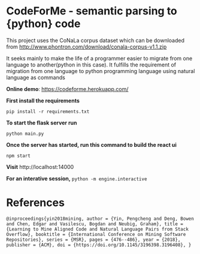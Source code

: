# CodeForMe - semantic parsing to {python} code

This project uses the CoNaLa corpus dataset which can be downloaded from http://www.phontron.com/download/conala-corpus-v1.1.zip

It seeks mainly to make the life of a programmer easier to migrate from one language to another(python in this case).
It fulfills the requirement of migration from one language to python programming language using natural language as commands

**Online demo**: https://codeforme.herokuapp.com/

**First install the requirements**

`pip install -r requirements.txt`

**To start the flask server run**

`python main.py`

**Once the server has started, run this command to build the react ui**

`npm start`


**Visit** http://localhost:14000 


**For an interative session,**
`python -m engine.interactive`

# References
`@inproceedings{yin2018mining,
  author = {Yin, Pengcheng and Deng, Bowen and Chen, Edgar and Vasilescu, Bogdan and Neubig, Graham},
  title = {Learning to Mine Aligned Code and Natural Language Pairs from Stack Overflow},
  booktitle = {International Conference on Mining Software Repositories},
  series = {MSR},
  pages = {476--486},
  year = {2018},
  publisher = {ACM},
  doi = {https://doi.org/10.1145/3196398.3196408},
}`
